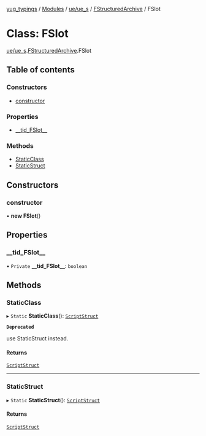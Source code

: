 [yug_typings](../README.md) / [Modules](../modules.md) / [ue/ue\_s](../modules/ue_ue_s.md) / [FStructuredArchive](../modules/ue_ue_s.FStructuredArchive.md) / FSlot

# Class: FSlot

[ue/ue_s](../modules/ue_ue_s.md).[FStructuredArchive](../modules/ue_ue_s.FStructuredArchive.md).FSlot

## Table of contents

### Constructors

- [constructor](ue_ue_s.FStructuredArchive.FSlot.md#constructor)

### Properties

- [\_\_tid\_FSlot\_\_](ue_ue_s.FStructuredArchive.FSlot.md#__tid_fslot__)

### Methods

- [StaticClass](ue_ue_s.FStructuredArchive.FSlot.md#staticclass)
- [StaticStruct](ue_ue_s.FStructuredArchive.FSlot.md#staticstruct)

## Constructors

### constructor

• **new FSlot**()

## Properties

### \_\_tid\_FSlot\_\_

• `Private` **\_\_tid\_FSlot\_\_**: `boolean`

## Methods

### StaticClass

▸ `Static` **StaticClass**(): [`ScriptStruct`](ue_ue.ScriptStruct.md)

**`Deprecated`**

use StaticStruct instead.

#### Returns

[`ScriptStruct`](ue_ue.ScriptStruct.md)

___

### StaticStruct

▸ `Static` **StaticStruct**(): [`ScriptStruct`](ue_ue.ScriptStruct.md)

#### Returns

[`ScriptStruct`](ue_ue.ScriptStruct.md)
